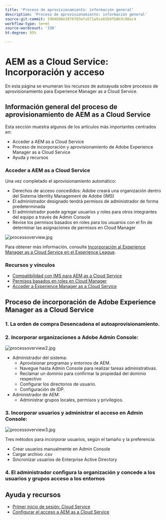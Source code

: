 ```yaml
---
title: 'Proceso de aprovisionamiento: información general'
description: 'Proceso de aprovisionamiento: información general'
source-git-commit: 1994b90e3876f03efa571a9ce65b9fb8b3c90ec4
workflow-type: tm+mt
source-wordcount: '330'
ht-degree: 95%

---
```



# AEM as a Cloud Service: Incorporación y acceso

En esta página se enumeran los recursos de autoayuda sobre procesos de aprovisionamiento para Experience Manager as a Cloud Service.

## Información general del proceso de aprovisionamiento de AEM as a Cloud Service

Esta sección muestra algunos de los artículos más importantes centrados en:

* Acceder a AEM as a Cloud Service
* Proceso de incorporación y aprovisionamiento de Adobe Experience Manager as a Cloud Service
* Ayuda y recursos


### Acceder a AEM as a Cloud Service

Una vez completado el aprovisionamiento automático:

* Derechos de acceso concedidos: Adobe creará una organización dentro del Sistema Identity Management de Adobe (IMS)
* El administrador designado tendrá permisos de administrador de forma predeterminada
* El administrador puede agregar usuarios y roles para otros integrantes del equipo a través de Admin Console
* Revise los permisos basados en roles para los usuarios con el fin de determinar las asignaciones de permisos en Cloud Manager

![processoverview.jpg](assets/processOverview.jpg)


Para obtener más información, consulte [Incorporación al Experience Manager as a Cloud Service en el Experience League](https://experienceleague.adobe.com/docs/experience-manager-cloud-service/onboarding/home.html?lang=es).

### Recursos y vínculos

* [Compatibilidad con IMS para AEM as a Cloud Service](https://experienceleague.adobe.com/docs/experience-manager-cloud-service/security/ims-support.html?lang=es)
* [Permisos basados en roles en Cloud Manager](https://experienceleague.adobe.com/docs/experience-manager-cloud-service/onboarding/what-is-required/role-based-permissions.html?lang=es#what-is-required)
* [Acceder a Experience Manager as a Cloud Service](https://experienceleague.adobe.com/docs/experience-manager-cloud-service/onboarding/getting-access/navigation.html?lang=es#getting-access)


## Proceso de incorporación de Adobe Experience Manager as a Cloud Service

### 1. La orden de compra Desencadena el autoaprovisionamiento.

### 2. Incorporar organizaciones a Adobe Admin Console:

![processoverview2.jpg](assets/processOverview2.jpg)

* Administrador del sistema:
   * Aprovisionar programas y entornos de AEM.
   * Navegue hasta Admin Console para realizar tareas administrativas.
   * Reclamar un dominio para confirmar la propiedad del dominio respectivo
   * Configurar los directorios de usuario.
   * Configuración de IDP.
* Administrador de AEM:
   * Administrar grupos locales, permisos y privilegios.

### 3. Incorporar usuarios y administrar el acceso en Admin Console:

![processoverview3.jpg](assets/processOverview3.jpg)

Tres métodos para incorporar usuarios, según el tamaño y la preferencia:
* Crear usuarios manualmente en Admin Console
* Cargar archivo .csv
* Sincronizar usuarios de Enterprise Active Directory

### 4. El administrador configura la organización y concede a los usuarios y grupos acceso a los entornos

## Ayuda y recursos

* [Primer inicio de sesión: Cloud Service](/help/journey-onboarding/sysadmin/learning-path-aem-users.md)
* [Configurar el acceso a AEM as a Cloud Service](https://experienceleague.adobe.com/docs/experience-manager-learn/cloud-service/accessing/overview.html?lang=es#accessing)
